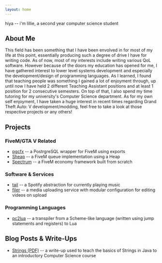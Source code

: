 ```yaml
---
layout: home
---
```

hiya -- i'm lillie, a second year computer science student

## About Me
This field has been something that I have been envolved in for most of my life at this point, essentially producing such a degree of drive I have for writing code. As of now, most of my interests include writing various QoL software. However because of the doors my education has opened for me, I have gathered interest to lower level systems development and especially the development/design of programming languages. As I learned, I found that teaching people was something I gained a lot of enjoyment through, up until now I have held 2 different Teaching Assistant positions and at least 1 position for 2 consecutive semesters. On top of that, I also spend my time tutoring for my university's Computer Science department. As for my own self enjoyment, I have taken a huge interest in recent times regarding Grand Theft Auto: V development/modding, feel free to take a look at those respective projects or any others!

## Projects
### FiveM/GTA V Related
* [pgcfx](https://github.com/lill1e/pgcfx) -- a PostrgreSQL wrapper for FiveM using exports
* [Sheap](https://github.com/lill1e/Sheap) -- a FiveM queue implementation using a Heap
* [Spectrum](https://github.com/lill1e/Spectrum) -- a FiveM economy framework built from scratch

### Software & Services
* [tail](https://github.com/lill1e/tail) -- a Spotify abstraction for currently playing music 
* [filer](https://github.com/lill1e/filer) -- a media uploading service with modular configuration for editing videos on upload

### Programming Languages
* [pc2lua](https://github.com/lill1e/pc2lua) -- a transpiler from a Scheme-like language (written using jump statements and registers) to Lua

## Blog Posts & Write-Ups
* [Strings (PDF)](/assets/docs/strings.pdf) -- a write-up used to teach the basics of Strings in Java to an introductory Computer Science course
